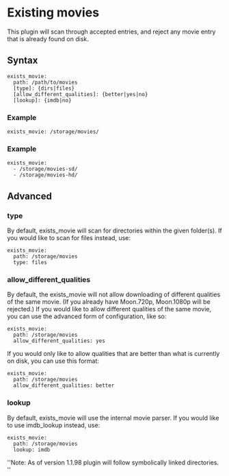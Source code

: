 # Existing movies
This plugin will scan through accepted entries, and reject any movie entry that is already found on disk.

## Syntax
```
exists_movie:
  path: /path/to/movies
  [type]: {dirs|files}
  [allow_different_qualities]: {better|yes|no}
  [lookup]: {imdb|no}
```


### Example
```
exists_movie: /storage/movies/
```

### Example
```
exists_movie:
  - /storage/movies-sd/
  - /storage/movies-hd/
```

## Advanced
### type
By default, exists_movie will scan for directories within the given folder(s). If you would like to scan for files instead, use:

```
exists_movie:
  path: /storage/movies
  type: files
```

### allow_different_qualities
By default, the exists_movie will not allow downloading of different qualities of the same movie. (If you already have Moon.720p, Moon.1080p will be rejected.) If you would like to allow different qualities of the same movie, you can use the advanced form of configuration, like so:

```
exists_movie:
  path: /storage/movies
  allow_different_qualities: yes
```

If you would only like to allow qualities that are better than what is currently on disk, you can use this format:

```
exists_movie:
  path: /storage/movies
  allow_different_qualities: better
```

### lookup
By default, exists_movie will use the internal movie parser. If you would like to use imdb_lookup instead, use:

```
exists_movie:
  path: /storage/movies
  lookup: imdb
```


''Note: As of version 1.1.98 plugin will follow symbolically linked directories.
''